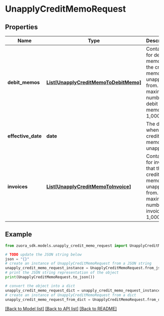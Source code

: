 # UnapplyCreditMemoRequest


## Properties

Name | Type | Description | Notes
------------ | ------------- | ------------- | -------------
**debit_memos** | [**List[UnapplyCreditMemoToDebitMemo]**](UnapplyCreditMemoToDebitMemo.md) | Container for debit memos that the credit memo is unapplied from. The maximum number of debit memos is 1,000.  | [optional] 
**effective_date** | **date** | The date when the credit memo is unapplied.  | [optional] 
**invoices** | [**List[UnapplyCreditMemoToInvoice]**](UnapplyCreditMemoToInvoice.md) | Container for invoices that the credit memo is unapplied from. The maximum number of invoices is 1,000.  | [optional] 

## Example

```python
from zuora_sdk.models.unapply_credit_memo_request import UnapplyCreditMemoRequest

# TODO update the JSON string below
json = "{}"
# create an instance of UnapplyCreditMemoRequest from a JSON string
unapply_credit_memo_request_instance = UnapplyCreditMemoRequest.from_json(json)
# print the JSON string representation of the object
print(UnapplyCreditMemoRequest.to_json())

# convert the object into a dict
unapply_credit_memo_request_dict = unapply_credit_memo_request_instance.to_dict()
# create an instance of UnapplyCreditMemoRequest from a dict
unapply_credit_memo_request_from_dict = UnapplyCreditMemoRequest.from_dict(unapply_credit_memo_request_dict)
```
[[Back to Model list]](../README.md#documentation-for-models) [[Back to API list]](../README.md#documentation-for-api-endpoints) [[Back to README]](../README.md)


